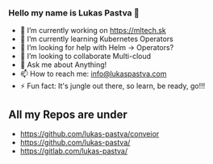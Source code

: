 ### Hello my name is Lukas Pastva 👋

- 🔭 I’m currently working on https://mltech.sk
- 🌱 I’m currently learning Kubernetes Operators
- 🤔 I’m looking for help with Helm -> Operators?
- 👯 I’m looking to collaborate Multi-cloud
- 💬 Ask me about Anything!
- 📫 How to reach me: info@lukaspastva.com
- ⚡ Fun fact: It's jungle out there, so learn, be ready, go!!!
 

## All my Repos are under 
 - https://github.com/lukas-pastva/conveior
 - https://github.com/lukas-pastva/
 - https://gitlab.com/lukas-pastva/
 
